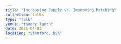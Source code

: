 ```yaml
---
title: "Increasing Supply vs. Improving Matching"
collection: talks
type: "Talk"
venue: "theory lunch"
date: 2021-04-01
location: "Stanford, USA"
---
```

